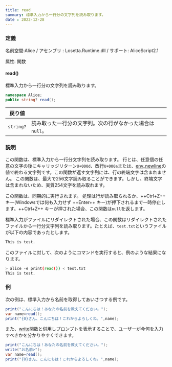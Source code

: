 ```yaml
---
title: read
summary: 標準入力から一行分の文字列を読み取ります。
date : 2022-12-28
---
```

### 定義
名前空間:Alice / アセンブリ : Losetta.Runtime.dll / サポート: AliceScript2.1

属性: 関数

#### read()

標準入力から一行分の文字列を読み取ります。

```cs title="AliceScript"
namespace Alice;
public string? read();
```

|戻り値| |
|---|---|
|`string?`|読み取った一行分の文字列。次の行がなかった場合は`null`。|

### 説明
この関数は、標準入力から一行分文字列を読み取ります。
行とは、任意個の任意の文字の後にキャリッジリターン`U+000d`、改行`U+000a`または、[env_newline](../alice/environment/env_newline.md)の値で終わる文字列です。この関数が返す文字列には、行の終端文字は含まれません。
この関数は、最大で256文字読み取ることができます。しかし、終端文字は含まれないため、実質254文字を読み取れます。

この関数は、同期的に実行されます。
処理は行が読み取られるか、++Ctrl+Z++ キー(Windowsでは何も入力せず ++Enter++ キー)が押下されるまで一時停止します。++Ctrl+Z++ キーが押された場合、この関数は`null`を返します。

標準入力がファイルにリダイレクトされた場合、この関数はリダイレクトされたファイルから一行分文字列を読み取ります。たとえば、`test.txt`というファイルが以下の内容であったとします。

```txt title="test.txt"
This is test.
```

このファイルに対して、次のようにコマンドを実行すると、例のような結果になります。

```sh title="コンソール"
> alice -e print(read()) < test.txt
This is test.
```

### 例
次の例は、標準入力から名前を取得してあいさつする例です。

```cs title="AliceScript"
print("こんにちは！あなたの名前を教えてください。");
var name=read();
print("{0}さん、こんにちは！これからよろしくね。",name);
```

また、[write](./write.md)関数と併用しプロンプトを表示することで、ユーザーが今何を入力すべきかを分かりやすくできます。

```cs title="AliceScript"
print("こんにちは！あなたの名前を教えてください。");
write("お名前>");
var name=read();
print("{0}さん、こんにちは！これからよろしくね。",name);
```